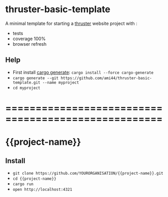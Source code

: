 # thruster-basic-template

A minimal template for starting a [thruster](https://github.com/trezm/Thruster) website project with :
- tests
- coverage 100%
- browser refresh

## Help

- First install [cargo generate](https://github.com/ashleygwilliams/cargo-generate):  ``cargo install --force cargo-generate``
- ``cargo generate --git https://github.com/ami44/thruster-basic-template.git --name myproject``
- ``cd myproject``

# ====================================================

# {{project-name}}

## Install

- ``git clone https://github.com/YOURORGANISATION/{{project-name}}.git``
- ``cd {{project-name}}``
- ``cargo run``
- ``open http://localhost:4321``


